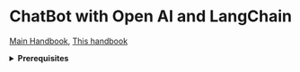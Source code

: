 # ChatBot with Open AI and LangChain

[Main Handbook](https://inky-ironclad-8d2.notion.site/Generative-AI-Workshop-bfb0123ccf6945ebbfa5bf3328917423), [This handbook](https://inky-ironclad-8d2.notion.site/ChatBot-with-Open-AI-and-LangChain-Handbook-36aee0b81838457e91a14c4ddf3378ce)

<details>
<summary><b>Prerequisites</b></summary>
<br>

- **Existing Open AI Account:**

    - Check whether you have a limit to using the Open AI API

    - The below screenshot indicated it is expired by June 1. So, you need to create a new account.

        ![Free trail expired](./images/free-usage-expired-open-ai-api.png)

    - Check your API key usage <a href="https://platform.openai.com/account/usage" target="_blank">here</a>

<br>

- **Creating Open AI Account with New Mail and New Phone Number:**

    - Open <a href="https://openai.com/" target="_blank">https://openai.com</a>

    - Click on `Sign Up` button

    - Choose your preffered Sign Up method

    - After logged in click <a href="https://platform.openai.com/apps" target="_blank">here</a> to see below options

        ![OpenAI Options](./images/openai-options.png)

- **Create a Hugging Face Account**
    
    - Open [https://huggingface.co/](https://huggingface.co/)

    - Click on `Sign Up` button

    - Enter your details and Click on `Sign Up` button

    - Verify your email address

- **Create a New Space in Hugging Face Account**
    
    - Click on Profile icon top right

        ![Hugging face profile icon](./images/hugging-face-profile-icon.png)
    
    - Click on `New Space`

        ![Hugging face new space](./images/hugging-face-new-space.png)

    - Enter below details of your new space

        ![Hugging face new space details](./images/hugging-face-new-space-details.png)

- **Open the below provided Colab link**

    <a href="https://colab.research.google.com/drive/1miK4Xbqv9lYkfe0z6jMh41fA_itulAA0?usp=sharing" target="_parent"><img src="https://colab.research.google.com/assets/colab-badge.svg" alt="Open In Colab"/></a>


- **Copying Code to your Google Drive**

    - On the top left corner of Google Colab Notebook you can find `File`, click on it

        ![Google Colab File Section](./images/google-colab-file-section.png)

    - Click on `Save a copy in Drive`

        ![Google Colab Save a copy in Drive](./images/google-colab-save-a-copy-in-drive.png)
    
    - If you are not logged in to your Google Account, please log into it.
    
    - Once you are successfully logged in a new Google Colab Notebook with the given code will be opened
</details>
